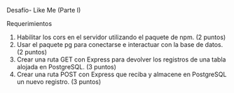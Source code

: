 Desafío- Like Me (Parte I)

Requerimientos
 1. Habilitar los cors en el servidor utilizando el paquete de npm. (2 puntos)
 2. Usar el paquete pg para conectarse e interactuar con la base de datos. (2 puntos)
 3. Crear una ruta GET con Express para devolver los registros de una tabla alojada en PostgreSQL. (3 puntos)
 4. Crear una ruta POST con Express que reciba y almacene en PostgreSQL un nuevo registro. (3 puntos)
